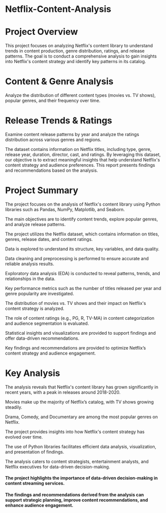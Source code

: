 # Netflix-Content-Analysis

# Project Overview

This project focuses on analyzing Netflix's content library to understand trends in content production, genre distribution, ratings, and release patterns. The goal is to conduct a comprehensive analysis to gain insights into Netflix's content strategy and identify key patterns in its catalog.

# Content & Genre Analysis

Analyze the distribution of different content types (movies vs. TV shows), popular genres, and their frequency over time.

# Release Trends & Ratings

Examine content release patterns by year and analyze the ratings distribution across various genres and regions.

The dataset contains information on Netflix titles, including type, genre, release year, duration, director, cast, and ratings. By leveraging this dataset, our objective is to extract meaningful insights that help understand Netflix's content strategy and audience preferences. This report presents findings and recommendations based on the analysis.

# Project Summary

The project focuses on the analysis of Netflix's content library using Python libraries such as Pandas, NumPy, Matplotlib, and Seaborn.

The main objectives are to identify content trends, explore popular genres, and analyze release patterns.

The project utilizes the Netflix dataset, which contains information on titles, genres, release dates, and content ratings.

Data is explored to understand its structure, key variables, and data quality.

Data cleaning and preprocessing is performed to ensure accurate and reliable analysis results.

Exploratory data analysis (EDA) is conducted to reveal patterns, trends, and relationships in the data.

Key performance metrics such as the number of titles released per year and genre popularity are investigated.

The distribution of movies vs. TV shows and their impact on Netflix's content strategy is analyzed.

The role of content ratings (e.g., PG, R, TV-MA) in content categorization and audience segmentation is evaluated.

Statistical insights and visualizations are provided to support findings and offer data-driven recommendations.

Key findings and recommendations are provided to optimize Netflix’s content strategy and audience engagement.

# Key Analysis

The analysis reveals that Netflix's content library has grown significantly in recent years, with a peak in releases around 2018-2020.

Movies make up the majority of Netflix’s catalog, with TV shows growing steadily.

Drama, Comedy, and Documentary are among the most popular genres on Netflix.

The project provides insights into how Netflix's content strategy has evolved over time.

The use of Python libraries facilitates efficient data analysis, visualization, and presentation of findings.

The analysis caters to content strategists, entertainment analysts, and Netflix executives for data-driven decision-making.

#### The project highlights the importance of data-driven decision-making in content streaming services.

#### The findings and recommendations derived from the analysis can support strategic planning, improve content recommendations, and enhance audience engagement.
